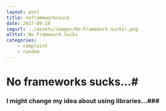 ```yaml
---
layout: post
title: noframeworkssuck
date: 2017-09-10
imgurl: ../assets/images/No-Framework-Sucks!.png
alttxt: No Framework Sucks
categories:
    - complaint
    - random
---
```

# No frameworks sucks...#
### I might change my idea about using libraries...###